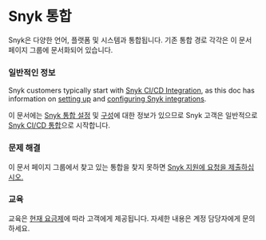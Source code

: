 # Snyk 통합

Snyk은 다양한 언어, 플랫폼 및 시스템과 통합됩니다. 기존 통합 경로 각각은 이 문서 페이지 그룹에 문서화되어 있습니다.

### 일반적인 정보

Snyk customers typically start with [Snyk CI/CD Integration](ci-cd-integrations/), as this doc has information on [setting up](ci-cd-integrations/#setting-up) and [configuring Snyk integrations](ci-cd-integrations/#configure-your-continuous-integration).

이 문서에는 [Snyk 통합 설정](managing-integrations/) 및 [구성](managing-integrations/)에 대한 정보가 있으므로 Snyk 고객은 일반적으로 [Snyk CI/CD 통합](ci-cd-integrations/)으로 시작합니다.

### 문제 해결

이 문서 페이지 그룹에서 찾고 있는 통합을 찾지 못하면 [Snyk 지원에 요청을 제출하십시오.](https://support.snyk.io/hc/en-us/requests/new)

### 교육

교육은 [현재 요금제](https://snyk.io/plans/)에 따라 고객에게 제공됩니다. 자세한 내용은 계정 담당자에게 문의하세요.
